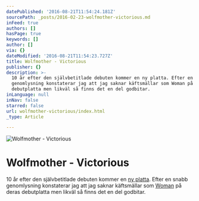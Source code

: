 ```yaml
---
datePublished: '2016-08-21T11:54:24.181Z'
sourcePath: _posts/2016-02-23-wolfmother-victorious.md
inFeed: true
authors: []
hasPage: true
keywords: []
author: []
via: {}
dateModified: '2016-08-21T11:54:23.727Z'
title: Wolfmother - Victorious
publisher: {}
description: >-
  10 år efter den självbetitlade debuten kommer en ny platta. Efter en snabb
  genomlysning konstaterar jag att jag saknar käftsmällar som Woman på deras
  debutplatta men likväl så finns det en del godbitar.
inLanguage: null
inNav: false
starred: false
url: wolfmother-victorious/index.html
_type: Article

---
```

![Wolfmother - Victorious](https://the-grid-user-content.s3-us-west-2.amazonaws.com/2719947b-3107-417e-b3f2-b4c1f5e6504d.jpg)

# Wolfmother - Victorious

10 år efter den självbetitlade debuten kommer en [ny platta][0]. Efter en snabb genomlysning konstaterar jag att jag saknar käftsmällar som [Woman][1] på deras debutplatta men likväl så finns det en del godbitar.

[0]: https://open.spotify.com/album/36I0DNppSxHcv2k71Fy3gB
[1]: https://open.spotify.com/track/54ix2V2omFv9UUiMks7Fhf